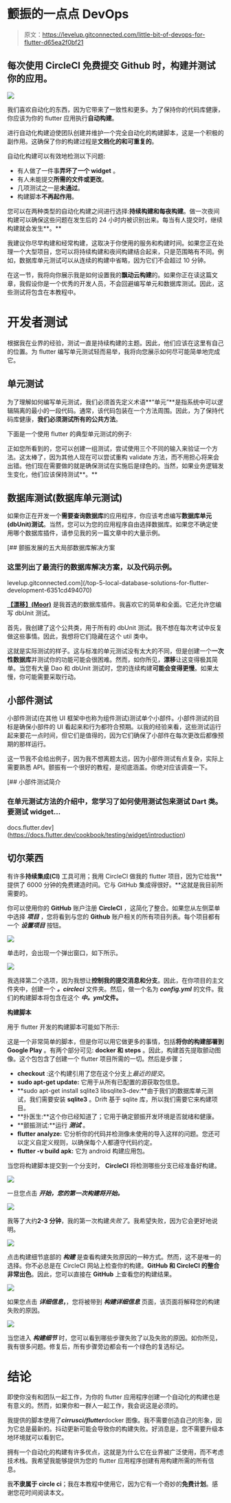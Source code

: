 # 颤振的一点点 DevOps

> 原文：<https://levelup.gitconnected.com/little-bit-of-devops-for-flutter-d65ea2f0bf21>

## 每次使用 CircleCI 免费提交 Github 时，构建并测试你的应用。

![](img/321289d403507d4a5468271d632bae10.png)

我们喜欢自动化的东西，因为它带来了一致性和更多。为了保持你的代码库健康，你应该为你的 flutter 应用执行**自动构建**。

进行自动化构建迫使团队创建并维护一个完全自动化的构建脚本，这是一个积极的副作用。这确保了你的构建过程是**文档化的和可重复的**。

自动化构建可以有效地检测以下问题:

*   有人做了一件事**弄坏了一个 widget** 。
*   有人未能提交**所需的文件或更改**。
*   几项测试之一是**未通过**。
*   构建脚本**不再起作用**。

您可以在两种类型的自动化构建之间进行选择:**持续构建和每夜构建**。做一次夜间构建可以确保这些问题在发生后的 24 小时内被识别出来。每当有人提交时，继续构建就会发生**。**

我建议你尽早构建和经常构建，这取决于你使用的服务和构建时间。如果您正在处理一个大型项目，您可以将持续构建和夜间构建结合起来，只是范围略有不同。例如，数据库单元测试可以从连续的构建中省略，因为它们不会超过 10 分钟。

在这一节，我将向你展示我是如何设置我的**飘动云构建**的。如果你正在读这篇文章，我假设你是一个优秀的开发人员，不会回避编写单元和数据库测试。因此，这些测试将包含在本教程中。

# 开发者测试

根据我在业界的经验，测试一直是持续构建的主题。因此，他们应该在这里有自己的位置。为 flutter 编写单元测试轻而易举，我将向您展示如何尽可能简单地完成它。

## **单元测试**

为了理解如何编写单元测试，我们必须首先定义术语**“单元”**是指系统中可以逻辑隔离的最小的一段代码。通常，该代码包装在一个方法周围。因此，为了保持代码库健康，**我们必须测试所有的公共方法**。

下面是一个使用 flutter 的典型单元测试的例子:

正如您所看到的，您可以创建一组测试，尝试使用三个不同的输入来验证一个方法。这太棒了，因为其他人现在可以尝试重构 validate 方法，而不用担心将来会出错。他们现在需要做的就是确保测试在实施后是绿色的。当然，如果业务逻辑发生变化，他们应该保持测试**。**

## 数据库测试(数据库单元测试)

如果你正在开发一个**需要查询数据库**的应用程序，你应该考虑编写**数据库单元(dbUnit)测试**。当然，您可以为您的应用程序自由选择数据库。如果您不确定使用哪个数据库插件，请参见我的另一篇文章中的大量示例。

[](/top-5-local-database-solutions-for-flutter-development-6351cd494070) [## 颤振发展的五大局部数据库解决方案

### 这里列出了最流行的数据库解决方案，以及代码示例。

levelup.gitconnected.com](/top-5-local-database-solutions-for-flutter-development-6351cd494070) 

[**【漂移】(Moor)**](https://drift.simonbinder.eu) 是我首选的数据库插件。我喜欢它的简单和全面。它还允许您编写 dbUnit 测试。

首先，我创建了这个公共类，用于所有的 dbUnit 测试。我不想在每次考试中反复做这些事情。因此，我想将它们隐藏在这个 util 类中。

这就是实际测试的样子。这与标准的单元测试没有太大的不同，但是创建一个**一次性数据库**并测试你的功能可能会很困难。然而，如你所见，**漂移**让这变得极其简单。当您有大量 Dao 和 dbUnit 测试时，您的连续构建**可能会变得更慢**。如果太慢，你可能需要采取行动。

## 小部件测试

小部件测试(在其他 UI 框架中也称为组件测试)测试单个小部件。小部件测试的目标是确保小部件的 UI 看起来和行为都符合预期。以我的经验来看，这些测试运行起来要花一点时间，但它们是值得的，因为它们确保了小部件在每次更改后都像预期的那样运行。

这一节我不会给出例子，因为我不想离题太远，因为小部件测试有点复杂，实际上需要熟悉 API。颤振有一个很好的教程，是彻底涵盖。你绝对应该调查一下。

[](https://docs.flutter.dev/cookbook/testing/widget/introduction) [## 小部件测试简介

### 在单元测试方法的介绍中，您学习了如何使用测试包来测试 Dart 类。要测试 widget…

docs.flutter.dev](https://docs.flutter.dev/cookbook/testing/widget/introduction) 

## 切尔莱西

有许多**持续集成(CI)** 工具可用；我用 CircleCI 做我的 flutter 项目，因为它给我**提供了 6000 分钟的免费建造时间。它与 GitHub 集成得很好。**这就是我目前所需要的。

你可以使用你的 **GitHub** 账户注册 **CircleCI** ，这简化了整合。如果您从左侧菜单中选择 ***项目*** ，您将看到与您的 **Github** 账户相关的所有项目列表。每个项目都有一个 ***设置项目*** 按钮。

![](img/23d307e2d64300e9207d5d85ece76547.png)

单击时，会出现一个弹出窗口，如下所示。

![](img/3b142440f0fe915a78dedb6d862e215e.png)

我选择第二个选项，因为我想让**控制我的提交消息和分支**。因此，在你项目的主文件夹中，创建一个 ***。circleci*** 文件夹。然后，做一个名为 ***config.yml*** 的文件。我们的构建脚本将包含在这个 ***中。yml*文件。**

**构建脚本**

用于 flutter 开发的构建脚本可能如下所示:

这是一个非常简单的脚本，但是你可以用它做更多的事情，包括**将你的构建部署到 Google Play** 。有两个部分可见: **docker 和 steps** 。因此，构建首先提取颤动图像。这个包包含了创建一个 flutter 项目所需的一切。然后是步骤；

*   **checkout** :这个构建引用了您在这个分支上*最近的提交*。
*   **sudo apt-get update:** 它用于从所有已配置的源获取包信息。
*   **sudo apt-get install sqlite3 libsqlite3-dev:**由于我们的数据库单元测试，我们需要安装 **sqlite3** 。Drift 基于 sqlite 库，所以我们需要它来构建项目。
*   **扑医生:**这个你已经知道了；它用于确定颤振开发环境是否就绪和健康。
*   **颤振测试:**运行 ***测试*** 。
*   **flutter analyze:** 它分析你的代码并检测像未使用的导入这样的问题。您还可以定义自定义规则，以确保每个人都遵守代码约定。
*   **flutter -v build apk:** 它为 android 构建应用包。

当您将构建脚本提交到一个分支时， **CircleCI** 将检测哪些分支已经准备好构建。

![](img/f096832ff6759f7a8b1116e5278ef222.png)

一旦您点击 ***开始，您的第一次构建将开始。***

![](img/d8486e98013b648036d0a825827b8070.png)

我等了大约**2-3 分钟**，我的第一次构建*失败了*。我希望失败，因为它会更好地说明。

![](img/17a8f15d11c77c221fc9b3a62776856e.png)

点击构建细节底部的 ***构建*** 是查看构建失败原因的一种方式。然而，这不是唯一的选择。你不必总是在 CircleCI 网站上检查你的构建。**GitHub 和 CircleCI 的整合非常出色**。因此，您可以直接在 **GitHub** 上查看您的构建结果。

![](img/ec9958008697ded695b8b655a0cc49b7.png)

如果您点击 ***详细信息*，**，您将被带到 ***构建详细信息*** 页面，该页面将解释您的构建失败的原因。

![](img/23e020ab0b501c3dc5fa80bcf594a092.png)

当您进入 ***构建细节*** 时，您可以看到哪些步骤失败了以及失败的原因。如你所见，我有很多问题。修复后，所有步骤旁边都会有一个绿色的复选标记。

# 结论

即使你没有和团队一起工作，为你的 flutter 应用程序创建一个自动化的构建也是有意义的。然而，如果你和一群人一起工作，我会说这是必须的。

我提供的脚本使用了***cirrusci/flutter***docker 图像。我不需要创造自己的形象，因为它总是最新的。抖动更新可能会导致你的构建失败。好消息是，您不需要升级本地环境就可以看到它。

拥有一个自动化的构建有许多优点，这就是为什么它在业界被广泛使用，而不考虑技术栈。我希望我能够提供为您的 flutter 应用程序创建有用构建所需的所有信息。

我**不隶属于 circle ci**；我在本教程中使用它，因为它有一个奇妙的**免费计划**。感谢您花时间阅读本文。